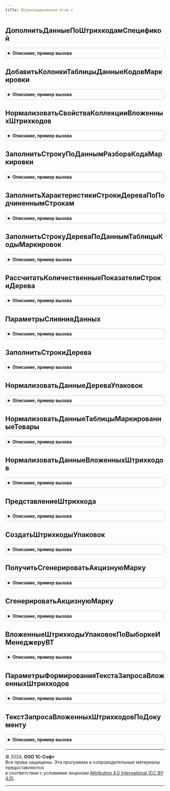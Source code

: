 ```yaml
---
title: Штрихкодирование егаи с
---
```



## ДополнитьДанныеПоШтрихкодамСпецификой
<details style="margin: 1em 0; padding: 0.5em; border: 1px solid #ccc; border-radius: 6px;">

<summary style="font-weight: bold; cursor: pointer;">Описание, пример вызова</summary>

```bsl

// Дополняет базовые данные по штрихкодам спецификой алкогольной продукции.
//
// Параметры:
//  ДанныеПоШтрихкодам - см. ШтрихкодированиеОбщегоНазначенияИС.ИнициализацияДанныхПоШтрихкодам
//  ПараметрыСканирования - см. ШтрихкодированиеОбщегоНазначенияИСКлиент.ПараметрыСканирования
//  ПараметрыДополнения   - Неопределено - Поддержка обратной совместимости.
//                        - см. ШтрихкодированиеОбщегоНазначенияИС.ПараметрыДополненияВложенныхШтрихкодовУпаковок.
Процедура ДополнитьДанныеПоШтрихкодамСпецификой(ДанныеПоШтрихкодам, ПараметрыСканирования, ПараметрыДополнения = Неопределено) Экспорт
```

Пример вызова
```bsl
ШтрихкодированиеЕГАИС.ДополнитьДанныеПоШтрихкодамСпецификой(ДанныеПоШтрихкодам, ПараметрыСканирования, ПараметрыДополнения);
```
</details>

## ДобавитьКолонкиТаблицыДанныеКодовМаркировки
<details style="margin: 1em 0; padding: 0.5em; border: 1px solid #ccc; border-radius: 6px;">

<summary style="font-weight: bold; cursor: pointer;">Описание, пример вызова</summary>

```bsl

Процедура ДобавитьКолонкиТаблицыДанныеКодовМаркировки(ДанныеПоШтрихкодам, ПараметрыСканирования = Неопределено, ДанныеКодовМаркировки = Неопределено, ТребуетсяЧастичноеВыбытие = Неопределено) Экспорт
```

Пример вызова
```bsl
ШтрихкодированиеЕГАИС.ДобавитьКолонкиТаблицыДанныеКодовМаркировки(ДанныеПоШтрихкодам, ПараметрыСканирования, ДанныеКодовМаркировки, ТребуетсяЧастичноеВыбытие);
```
</details>

## НормализоватьСвойстваКоллекцииВложенныхШтрихкодов
<details style="margin: 1em 0; padding: 0.5em; border: 1px solid #ccc; border-radius: 6px;">

<summary style="font-weight: bold; cursor: pointer;">Описание, пример вызова</summary>

```bsl

// Дополняет свойства таблицы значений - "МаркированныеТовары" или дерево значение - "ДеревоУпаковок" колонками,
// специфичными для табачной продукции.
//
// Возвращаемое значение:
//  Массив Из Строка - Добавленные колонки
//
// Параметры:
//  Коллекция - ТаблицаЗначений, ДеревоЗначений - "МаркированныеТовары" или "ДеревоУпаковок"
//  ПараметрыСканирования - См. ШтрихкодированиеОбщегоНазначенияИС.ПараметрыСканирования
Функция НормализоватьСвойстваКоллекцииВложенныхШтрихкодов(Коллекция, ПараметрыСканирования = Неопределено) Экспорт
```

Пример вызова
```bsl
Результат = ШтрихкодированиеЕГАИС.НормализоватьСвойстваКоллекцииВложенныхШтрихкодов(Коллекция, ПараметрыСканирования);
```
</details>

## ЗаполнитьСтрокуПоДаннымРазбораКодаМаркировки
<details style="margin: 1em 0; padding: 0.5em; border: 1px solid #ccc; border-radius: 6px;">

<summary style="font-weight: bold; cursor: pointer;">Описание, пример вызова</summary>

```bsl

Процедура ЗаполнитьСтрокуПоДаннымРазбораКодаМаркировки(СтрокаДанных, СтрокаДанныхДополнительно, ПараметрыСканирования) Экспорт
```

Пример вызова
```bsl
ШтрихкодированиеЕГАИС.ЗаполнитьСтрокуПоДаннымРазбораКодаМаркировки(СтрокаДанных, СтрокаДанныхДополнительно, ПараметрыСканирования) 
```
</details>

## ЗаполнитьХарактеристикиСтрокиДереваПоПодчиненнымСтрокам
<details style="margin: 1em 0; padding: 0.5em; border: 1px solid #ccc; border-radius: 6px;">

<summary style="font-weight: bold; cursor: pointer;">Описание, пример вызова</summary>

```bsl

Процедура ЗаполнитьХарактеристикиСтрокиДереваПоПодчиненнымСтрокам(СтрокаДерева, СтрокаДанных) Экспорт
```

Пример вызова
```bsl
ШтрихкодированиеЕГАИС.ЗаполнитьХарактеристикиСтрокиДереваПоПодчиненнымСтрокам(СтрокаДерева, СтрокаДанных));
```
</details>

## ЗаполнитьСтрокуДереваПоДаннымТаблицыКодыМаркировок
<details style="margin: 1em 0; padding: 0.5em; border: 1px solid #ccc; border-radius: 6px;">

<summary style="font-weight: bold; cursor: pointer;">Описание, пример вызова</summary>

```bsl

Процедура ЗаполнитьСтрокуДереваПоДаннымТаблицыКодыМаркировок(СтрокаДерева, СтрокаДанных, ПараметрыЗаполнения) Экспорт
```

Пример вызова
```bsl
ШтрихкодированиеЕГАИС.ЗаполнитьСтрокуДереваПоДаннымТаблицыКодыМаркировок(СтрокаДерева, СтрокаДанных, ПараметрыЗаполнения));
```
</details>

## РассчитатьКоличественныеПоказателиСтрокиДерева
<details style="margin: 1em 0; padding: 0.5em; border: 1px solid #ccc; border-radius: 6px;">

<summary style="font-weight: bold; cursor: pointer;">Описание, пример вызова</summary>

```bsl

// Выполняет расчет количественных показателей строки дерева.
//
// Параметры:
//  СтрокаДерева - СтрокаДереваЗначений - Строка дерева упаковок.
Процедура РассчитатьКоличественныеПоказателиСтрокиДерева(СтрокаДерева, СтрокаДанных, ПараметрыЗаполнения) Экспорт
```

Пример вызова
```bsl
ШтрихкодированиеЕГАИС.РассчитатьКоличественныеПоказателиСтрокиДерева(СтрокаДерева, СтрокаДанных, ПараметрыЗаполнения));
```
</details>

## ПараметрыСлиянияДанных
<details style="margin: 1em 0; padding: 0.5em; border: 1px solid #ccc; border-radius: 6px;">

<summary style="font-weight: bold; cursor: pointer;">Описание, пример вызова</summary>

```bsl

// Вынести в модуль
Процедура ПараметрыСлиянияДанных(ПараметрыЗаполнения, Приемник, Источник) Экспорт
```

Пример вызова
```bsl
ШтрихкодированиеЕГАИС.ПараметрыСлиянияДанных(ПараметрыЗаполнения, Приемник, Источник) 
```
</details>

## ЗаполнитьСтрокиДерева
<details style="margin: 1em 0; padding: 0.5em; border: 1px solid #ccc; border-radius: 6px;">

<summary style="font-weight: bold; cursor: pointer;">Описание, пример вызова</summary>

```bsl

// Заполняет строки дерева упаковок данными специфичными для обувной продукции.
//
// Параметры:
//  СтрокаВерхнегоУровня - СтрокаДереваЗначений - Строки дерева упаковок.
//  ПараметрыЗаполнения - См. ШтрихкодированиеОбщегоНазначенияИС.ИнициализацияТаблицыДанныхКодовМаркировки.
//  УпаковкаВерхнегоУровня - СтрокаДереваЗначений - Самая верхняя строка иерархии дерева упаковок.
//  ЭтоПервыйУровень - Булево - Истина, если это верхний уровень дерева.
Процедура ЗаполнитьСтрокиДерева(СтрокаВерхнегоУровня, ПараметрыЗаполнения, Экспорт
```

Пример вызова
```bsl
ШтрихкодированиеЕГАИС.ЗаполнитьСтрокиДерева(СтрокаВерхнегоУровня, ПараметрыЗаполнения, );
```
</details>

## НормализоватьДанныеДереваУпаковок
<details style="margin: 1em 0; padding: 0.5em; border: 1px solid #ccc; border-radius: 6px;">

<summary style="font-weight: bold; cursor: pointer;">Описание, пример вызова</summary>

```bsl

// Дополняет дерево упаковок колонками, специфичными для табачной продукции. Заполняет значения специфичных колонок.
//
// Параметры:
//  ДеревоУпаковок - ДеревоЗначений - Дерево упаковок, построенное в соответствие с хранением в справочнике ШтрихкодыУпаковок.
//  ПараметрыСканирования - (См. ШтрихкодированиеОбщегоНазначенияИСКлиент.ПараметрыСканирования).
//  ДанныеКодовМаркировки - (См. ШтрихкодированиеОбщегоНазначенияИС.ИнициализацияТаблицыДанныхКодовМаркировки).
//  ТолькоПересчетНоменклатурыИКоличества - Булево -
//  ЗаполнятьСтрокиДерева                 - Булево -
Процедура НормализоватьДанныеДереваУпаковок(ДеревоУпаковок, ПараметрыСканирования, ДанныеКодовМаркировки = Неопределено, ТолькоПересчетНоменклатурыИКоличества = Ложь, ЗаполнятьСтрокиДерева = Ложь) Экспорт
```

Пример вызова
```bsl
ШтрихкодированиеЕГАИС.НормализоватьДанныеДереваУпаковок(ДеревоУпаковок, ПараметрыСканирования, ДанныеКодовМаркировки, ТолькоПересчетНоменклатурыИКоличества, ЗаполнятьСтрокиДерева);
```
</details>

## НормализоватьДанныеТаблицыМаркированныеТовары
<details style="margin: 1em 0; padding: 0.5em; border: 1px solid #ccc; border-radius: 6px;">

<summary style="font-weight: bold; cursor: pointer;">Описание, пример вызова</summary>

```bsl

// Дополняет таблицу значений "Маркированные товары" свойствами специфичными для табачной продукции и заполняет
// на основании данных - "Дерева упаковок".
//
// Параметры:
//  ДеревоУпаковок - ДеревоЗначений - Дерево упаковок, построенное в соответствие с хранением в справочнике ШтрихкодыУпаковок.
//  МаркированныеТовары - ТаблицаЗначений - Таблица с маркируемой продукцией.
//  ПараметрыСканирования - см. ШтрихкодированиеОбщегоНазначенияИСКлиент.ПараметрыСканирования
Процедура НормализоватьДанныеТаблицыМаркированныеТовары(ДеревоУпаковок, МаркированныеТовары, ПараметрыСканирования = Неопределено) Экспорт
```

Пример вызова
```bsl
ШтрихкодированиеЕГАИС.НормализоватьДанныеТаблицыМаркированныеТовары(ДеревоУпаковок, МаркированныеТовары, ПараметрыСканирования);
```
</details>

## НормализоватьДанныеВложенныхШтрихкодов
<details style="margin: 1em 0; padding: 0.5em; border: 1px solid #ccc; border-radius: 6px;">

<summary style="font-weight: bold; cursor: pointer;">Описание, пример вызова</summary>

```bsl

// Дополняет входящие в состав "Вложенных штрихкодов" коллекции - "Дерево упаковок" и "Маркированные товары" свойствами
// специфичными для табачной продукции и заполняет на основании данных - "Специфика штрихкодов".
//
// Параметры:
//  ВложенныеШтрихкоды - Структура - Включает в себя таблицу значений "Маркированные товары" и "Дерево упаковок".
//  ПараметрыСканирования - (См. ШтрихкодированиеОбщегоНазначенияИСКлиент.ПараметрыСканирования)
//  ДанныеКодовМаркировки - (См. ШтрихкодированиеОбщегоНазначенияИС.ИнициализацияТаблицыДанныхКодовМаркировки).
// ТребуетсяЧастичноеВыбытие - Булево -
Процедура НормализоватьДанныеВложенныхШтрихкодов(ВложенныеШтрихкоды, ПараметрыСканирования, ДанныеКодовМаркировки = Неопределено, ТребуетсяЧастичноеВыбытие = Неопределено) Экспорт
```

Пример вызова
```bsl
ШтрихкодированиеЕГАИС.НормализоватьДанныеВложенныхШтрихкодов(ВложенныеШтрихкоды, ПараметрыСканирования, ДанныеКодовМаркировки, ТребуетсяЧастичноеВыбытие);
```
</details>

## ПредставлениеШтрихкода
<details style="margin: 1em 0; padding: 0.5em; border: 1px solid #ccc; border-radius: 6px;">

<summary style="font-weight: bold; cursor: pointer;">Описание, пример вызова</summary>

```bsl

// Возвращает сокращенное представление штрихкода маркируемой продукции.
//
// Параметры:
// 	Штрихкод - Строка - Штрихкод строкой.
// 	ТипШтрихкода - ПеречислениеСсылка.ТипыШтрихкодов - Тип штрихкода.
// 	ВидУпаковки - ПеречислениеСсылка.ВидыУпаковокИС - Вид упаковоки.
// Возвращаемое значение:
// 	Строка - Краткое представление штрихкода маркируемой продукции.
Функция ПредставлениеШтрихкода(Штрихкод, ТипШтрихкода, ВидУпаковки) Экспорт
```

Пример вызова
```bsl
Результат = ШтрихкодированиеЕГАИС.ПредставлениеШтрихкода(Штрихкод, ТипШтрихкода, ВидУпаковки) 
```
</details>

## СоздатьШтрихкодыУпаковок
<details style="margin: 1em 0; padding: 0.5em; border: 1px solid #ccc; border-radius: 6px;">

<summary style="font-weight: bold; cursor: pointer;">Описание, пример вызова</summary>

```bsl

// Создает элементы справочника ШтрихкодыУпаковокТоваров.
//
// Параметры:
//  ДеревоУпаковок - ДеревоЗначений - дерево упаковок.
//  ШтрихкодыУпаковок - ТаблицаЗначений - таблица штрихкодов упаковок и их хеш-сумм.
//  РассчитыватьДанные - Булево - выполнять расчет данных о товарах и справках 2 дерева упаковок.
//  Грузополучатель - СправочникСсылка.КлассификаторОрганизацийЕГАИС - Организация ЕГАИС для записи статусов новых акцизных марок.
//  КэшСтатусовУказанияСерий - Соответствие из КлючИЗначение - кэш статусов указания серий номенклатуры
// Возвращаемое значение:
//   Структура - результат обработки:
//   * ВложенныеШтрихкодыУпаковок - Массив из СправочникСсылка.ШтрихкодыУпаковокТоваров - вложенные в текущую упаковку штриховые коды.
//   * ХешСумма - Строка - расчитанная хеш-сумма упаковки.
//   Неопределено - создание упаковок не требуется.
Функция СоздатьШтрихкодыУпаковок(ДеревоУпаковок, ШтрихкодыУпаковок = Неопределено, Экспорт
```

Пример вызова
```bsl
Результат = ШтрихкодированиеЕГАИС.СоздатьШтрихкодыУпаковок(ДеревоУпаковок, ШтрихкодыУпаковок, );
```
</details>

## ПолучитьСгенерироватьАкцизнуюМарку
<details style="margin: 1em 0; padding: 0.5em; border: 1px solid #ccc; border-radius: 6px;">

<summary style="font-weight: bold; cursor: pointer;">Описание, пример вызова</summary>

```bsl

// В данной функции выполняется поиск элемента справочника "ШтрихкодыУпаковокТоваров" по коду акцизной марки, если
//    элемент справочника найти не удалось - будет создан новый элемент.
//
// Параметры:
//  КодАкцизнойМарки - Строка - Код марки алкогольной продукции.
//  Номенклатура - ОпределяемыйТип.Номенклатура - ссылка на элемент номенклатуры.
//  Характеристика - ОпределяемыйТип.ХарактеристикаНоменклатуры - ссылка на элемент характеристики.
//  Серия - Неопределено, ОпределяемыйТип.СерияНоменклатуры - ссылка на элемент серия.
//  ЗаписьПриОбновленииИБ - Булево - Истина, если запись происходит при обновлении ИБ.
// Возвращаемое значение:
//  СправочникСсылка.ШтрихкодыУпаковокТоваров - Описание
Функция ПолучитьСгенерироватьАкцизнуюМарку(КодАкцизнойМарки, Номенклатура, Характеристика, Серия = Неопределено, ЗаписьПриОбновленииИБ = ЛОЖЬ) Экспорт
```

Пример вызова
```bsl
Результат = ШтрихкодированиеЕГАИС.ПолучитьСгенерироватьАкцизнуюМарку(КодАкцизнойМарки, Номенклатура, Характеристика, Серия, ЗаписьПриОбновленииИБ);
```
</details>

## СгенерироватьАкцизнуюМарку
<details style="margin: 1em 0; padding: 0.5em; border: 1px solid #ccc; border-radius: 6px;">

<summary style="font-weight: bold; cursor: pointer;">Описание, пример вызова</summary>

```bsl

// Создает элемент справочника "Штрихкоды упаковок" по данным акцизной марки.
//
// Параметры:
//  КодАкцизнойМарки - Строка - Код марки алкогольной продукции.
//  Номенклатура - ОпределяемыйТип.Номенклатура - ссылка на элемент номенклатуры.
//  Характеристика - ОпределяемыйТип.ХарактеристикаНоменклатуры - ссылка на элемент характеристики.
//  Серия - Неопределено, ОпределяемыйТип.СерияНоменклатуры - ссылка на элемент серия.
//  ЗаписьПриОбновленииИБ - Булево - Истина, если запись происходит при обновлении ИБ.
// Возвращаемое значение:
//  СправочникСсылка.ШтрихкодыУпаковокТоваров - Ссылка на созданный элемент справочника.
Функция СгенерироватьАкцизнуюМарку(КодАкцизнойМарки, Номенклатура, Характеристика, Серия = Неопределено, ЗаписьПриОбновленииИБ = ЛОЖЬ) Экспорт
```

Пример вызова
```bsl
Результат = ШтрихкодированиеЕГАИС.СгенерироватьАкцизнуюМарку(КодАкцизнойМарки, Номенклатура, Характеристика, Серия, ЗаписьПриОбновленииИБ);
```
</details>

## ВложенныеШтрихкодыУпаковокПоВыборкеИМенеджеруВТ
<details style="margin: 1em 0; padding: 0.5em; border: 1px solid #ccc; border-radius: 6px;">

<summary style="font-weight: bold; cursor: pointer;">Описание, пример вызова</summary>

```bsl

// Формирует коллекции: «ДеревоУпаковок» и «МаркированныеТовары».
// Данные собираются на основании информации справочника «ШтрихкодыУпаковок».
//
// Параметры:
//  ВыборкаПерваяИтерация - ВыборкаИзРезультатаЗапроса - первая итерации выборки.
//  МенеджерВременныхТаблиц - МенеджерВременныхТаблиц - Менеджер временных таблиц.
// Возвращаемое значение:
//  Структура - Описание:
// * МаркированныеТовары - ТаблицаЗначений - Таблица, содержащая товары, подлежащие маркировке.
// * ДеревоУпаковок - ДеревоЗначений - Дерево упаковок, построенное в соответствие с хранением в справочнике ШтрихкодыУпаковок.
Функция ВложенныеШтрихкодыУпаковокПоВыборкеИМенеджеруВТ(ВыборкаПерваяИтерация, МенеджерВременныхТаблиц) Экспорт
```

Пример вызова
```bsl
Результат = ШтрихкодированиеЕГАИС.ВложенныеШтрихкодыУпаковокПоВыборкеИМенеджеруВТ(ВыборкаПерваяИтерация, МенеджерВременныхТаблиц) 
```
</details>

## ПараметрыФормированияТекстаЗапросаВложенныхШтрихкодов
<details style="margin: 1em 0; padding: 0.5em; border: 1px solid #ccc; border-radius: 6px;">

<summary style="font-weight: bold; cursor: pointer;">Описание, пример вызова</summary>

```bsl

// Возвращает структуру параметров, на основании которых будет формироваться запрос получения вложенных штрихкодов.
//
// Возвращаемое значение:
//  Структура - Описание:
// * ИмяТабЧастиАкцизныхМарок - Строка - Наименование табличной части, где хранятся Акцизные марки.
// * ЗаполнитьСправки2ИзРегистра - Булево - Истина, если необходимо брать справки 2 из регистра сведений
//  Акцизные марки ЕГАИС.
// * ИмяВременнойТаблицы - Строка - Имя временной таблицы, на основании которой будут получены данные.
// * ИмяПоляАлкогольнаяПродукция - Строка - Наименование реквизита табличной части, где хранится значение Алкогольная
//  продукция.
// * ИмяПоляОрганизацияЕГАИС - Строка - Наименование реквизита, где хранится значение Организация ЕГАИС.
// * ИспользоватьИдентификаторСтроки - Булево - Истина, в том случае, используется идентификатор строк для связи между
//	 табличной частью с товарами и табличной частью с акцизными марками.
// * ДокументСсылка - Неопределено - Ссылка на документ, для которого необходимо получить данные по штрихкодам упаковок.
// * ОрганизацияЕГАИС - СправочникСсылка.КлассификаторОрганизацийЕГАИС, Неопределено - организация ЕГАИС из классификатора
// * ИмяКолонкиСвязи - Строка - Если акцизные марки хранятся в отдельной табличной части и связь осуществляется по колонке-ключу -
//      требуется указать имя колонки, по которой осуществляется связь между табличными частями Товары и табличной частью, где хранятся
//      акцизные марки. По умолчанию "ИдентификаторСтроки".
Функция ПараметрыФормированияТекстаЗапросаВложенныхШтрихкодов() Экспорт
```

Пример вызова
```bsl
Результат = ШтрихкодированиеЕГАИС.ПараметрыФормированияТекстаЗапросаВложенныхШтрихкодов() 
```
</details>

## ТекстЗапросаВложенныхШтрихкодовПоДокументу
<details style="margin: 1em 0; padding: 0.5em; border: 1px solid #ccc; border-radius: 6px;">

<summary style="font-weight: bold; cursor: pointer;">Описание, пример вызова</summary>

```bsl

// Формирует текст запроса для получения вложенных штрихкодов по документу.
//
// Параметры:
//  ПараметрыФормированияТекстаЗапроса - (См. ПараметрыФормированияТекстаЗапросаВложенныхШтрихкодов).
//
// Возвращаемое значение:
//  Строка - Текст запроса.
Функция ТекстЗапросаВложенныхШтрихкодовПоДокументу(ПараметрыФормированияТекстаЗапроса) Экспорт
```

Пример вызова
```bsl
Результат = ШтрихкодированиеЕГАИС.ТекстЗапросаВложенныхШтрихкодовПоДокументу(ПараметрыФормированияТекстаЗапроса) 
```
</details>

---

© 2024, **ООО 1С-Софт**  
Все права защищены. Эта программа и сопроводительные материалы предоставляются  
в соответствии с условиями лицензии [Attribution 4.0 International (CC BY 4.0)](https://creativecommons.org/licenses/by/4.0/legalcode).

---

